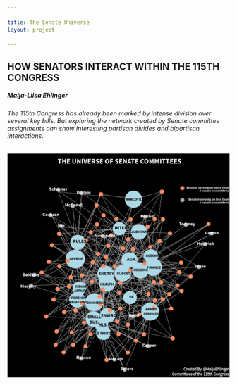 ```yaml
---

title: The Senate Universe
layout: project

---
```


## HOW SENATORS INTERACT WITHIN THE 115TH CONGRESS

##### Maija-Liisa Ehlinger

<h6>The 115th Congress has already been marked by intense division over several key bills. But exploring the network created by Senate committee assignments can show interesting partisan divides and bipartisan interactions.</h6>

![](updateduniverse@2x.png)

